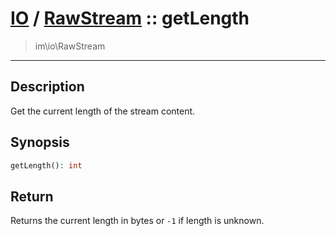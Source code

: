 # [IO](IO.md) / [RawStream](IO-RawStream.md) :: getLength
 > im\io\RawStream
____

## Description
Get the current length of the stream content.

## Synopsis
```php
getLength(): int
```

## Return
Returns the current length in bytes or `-1` if length is unknown.
